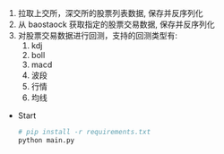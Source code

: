 1. 拉取上交所，深交所的股票列表数据, 保存并反序列化
2. 从 baostaock 获取指定的股票交易数据, 保存并反序列化
3. 对股票交易数据进行回测，支持的回测类型有:
    1. kdj
    2. boll
    3. macd
    4. 波段
    5. 行情
    6. 均线

- Start
    
    ```python
    # pip install -r requirements.txt 
    python main.py
    ```